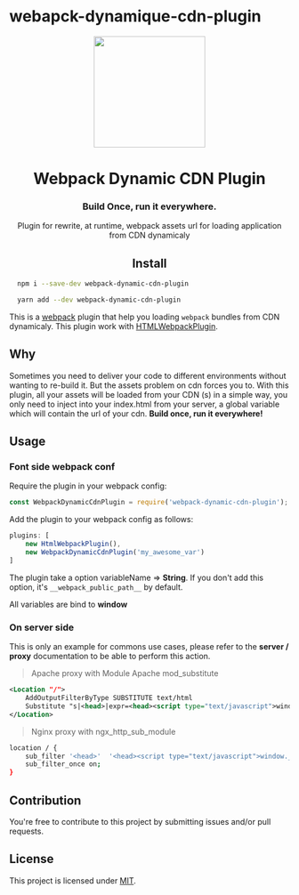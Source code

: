 # webapck-dynamique-cdn-plugin
<div align="center">
  <a href="https://github.com/webpack/webpack">
    <img width="200" height="200"
      src="https://webpack.js.org/assets/icon-square-big.svg">
  </a>

  <h1>Webpack Dynamic CDN Plugin</h1>
  <div align="center">
    <h3>Build Once, run it everywhere.</h3>
  </div>
  <p>Plugin for rewrite, at runtime, webpack assets url for loading application from CDN dynamicaly</p>
</div>
<h2 align="center">Install</h2>

```bash
  npm i --save-dev webpack-dynamic-cdn-plugin
```

```bash
  yarn add --dev webpack-dynamic-cdn-plugin
```



This is a [webpack](http://webpack.js.org/) plugin that help you loading `webpack` bundles from CDN dynamicaly. This plugin work with [HTMLWebpackPlugin](https://github.com/jantimon/html-webpack-plugin).

## Why

Sometimes you need to deliver your code to different environments without wanting to re-build it. But the assets problem on cdn forces you to. With this plugin, all your assets will be loaded from your CDN (s) in a simple way,
you only need to inject into your index.html from your server, a global variable which will contain the url of your cdn. **Build once, run it everywhere!**


## Usage

### Font side webpack conf

Require the plugin in your webpack config:

```javascript
const WebpackDynamicCdnPlugin = require('webpack-dynamic-cdn-plugin');
```

Add the plugin to your webpack config as follows:

```javascript
plugins: [
    new HtmlWebpackPlugin(),
    new WebpackDynamicCdnPlugin('my_awesome_var')
]
```

The plugin take a option variableName => __String__. If you don't add this option, it's `__webpack_public_path__` by default.

All variables are bind to __window__

### On server side

This is only an example for commons use cases, please refer to the __server / proxy__ documentation to be able to perform this action.

> Apache proxy with Module Apache mod_substitute

```xml
<Location "/">
    AddOutputFilterByType SUBSTITUTE text/html
    Substitute "s|<head>|expr=<head><script type="text/javascript">window.__webpack_public_path__ = "%{YOUR_URL_FROM_ENV_VAR}"</script>|i"
</Location>
```

> Nginx proxy with ngx_http_sub_module

```bash
location / {
    sub_filter '<head>'  '<head><script type="text/javascript">window.__webpack_public_path__ = "$YOUR_URL_FROM_ENV_VAR"</script>';
    sub_filter_once on;
}
```


## Contribution

You're free to contribute to this project by submitting issues and/or pull requests.

## License

This project is licensed under [MIT](https://github.com/djodjonx/webpack-dynamic-cdn-plugin/blob/master/LICENSE).
